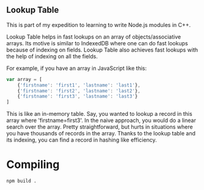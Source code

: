 Lookup Table
------------

This is part of my expedition to learning to write Node.js modules in C++.

Lookup Table helps in fast lookups on an array of objects/associative arrays. Its motive is similar to IndexedDB where one can do fast lookups because of indexing on fields. Lookup Table also achieves fast lookups with the help of indexing on all the fields. 

For example, if you have an array in JavaScript like this:

```javascript
var array = [
	{'firstname': 'first1', 'lastname': 'last1'},
	{'firstname': 'first2', 'lastname': 'last2'},
	{'firstname': 'first3', 'lastname': 'last3'}
]
```

This is like an in-memory table. Say, you wanted to lookup a record in this array where 'firstname=first3'. In the naive approach, you would do a linear search over the array. Pretty straightforward, but hurts in situations where you have thousands of records in the array. Thanks to the lookup table and its indexing, you can find a record in hashing like efficiency.

Compiling
=========

```
npm build .
```